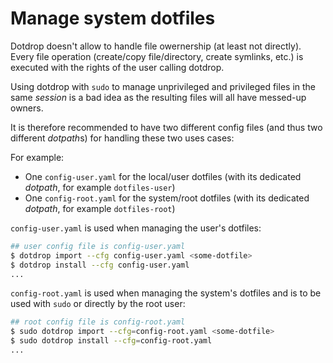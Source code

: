 # Manage system dotfiles

Dotdrop doesn't allow to handle file owernership (at least not directly). Every file operation (create/copy file/directory, create symlinks, etc.) is executed with the rights of the user calling dotdrop.

Using dotdrop with `sudo` to manage unprivileged and privileged files in the same *session* is a bad idea as the resulting files will all have messed-up owners.

It is therefore recommended to have two different config files (and thus two different *dotpath*s)
for handling these two uses cases:

For example:

* One `config-user.yaml` for the local/user dotfiles (with its dedicated *dotpath*, for example `dotfiles-user`)
* One `config-root.yaml` for the system/root dotfiles (with its dedicated *dotpath*, for example `dotfiles-root`)

`config-user.yaml` is used when managing the user's dotfiles:
```bash
## user config file is config-user.yaml
$ dotdrop import --cfg config-user.yaml <some-dotfile>
$ dotdrop install --cfg config-user.yaml
...
```

`config-root.yaml` is used when managing the system's dotfiles and is to be used with `sudo` or directly by the root user:
```bash
## root config file is config-root.yaml
$ sudo dotdrop import --cfg=config-root.yaml <some-dotfile>
$ sudo dotdrop install --cfg=config-root.yaml
...
```

